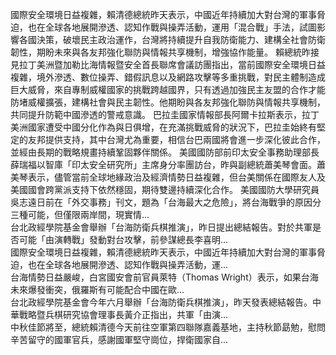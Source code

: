 國際安全環境日益複雜，賴清德總統昨天表示，中國近年持續加大對台灣的軍事脅迫，也在全球各地展開滲透、認知作戰與操弄活動，運用「混合戰」手法，試圖影響各國決策，破壞民主政治運作，台灣將持續提升自我防衛能力、建構全社會防衛韌性，期盼未來與各友邦強化聯防與情報共享機制，增強協作能量。
賴總統昨接見拉丁美洲暨加勒比海情報暨安全首長聯席會議訪團指出，當前國際安全環境日益複雜，境外滲透、數位操弄、錯假訊息以及網路攻擊等多重挑戰，對民主體制造成巨大威脅，來自專制威權國家的挑戰跨越國界，只有透過加強民主友盟的合作才能防堵威權擴張，建構社會與民主韌性。他期盼與各友邦強化聯防與情報共享機制，共同提升防範中國滲透的警戒意識。
巴拉圭國家情報部長阿爾卡拉斯表示，拉丁美洲國家遭受中國分化作為與日俱增，在充滿挑戰威脅的狀況下，巴拉圭始終有堅定的友邦提供支持，其中台灣尤為重要，相信台巴兩國將會進一步深化彼此合作，並經由長期的戰略規畫持續鞏固夥伴關係。
美國國防部前印太安全事務助理部長薛瑞福以智庫「印太安全研究所」主席身分率團訪台，昨與副總統蕭美琴會面。蕭美琴表示，儘管當前全球地緣政治及經濟情勢日益複雜，但台美關係在國際友人及美國國會跨黨派支持下依然穩固，期待雙邊持續深化合作。
                    美國國防大學研究員吳志遠日前在「外交事務」刊文，題為「台海最大之危險」，將台海戰爭的原因分三種可能，但僅限兩岸間，現實情...                  
                    台北政經學院基金會舉辦「台海防衛兵棋推演」，昨日提出總結報告。對於共軍是否可能「由演轉戰」發動對台攻擊，前參謀總長李喜明...                  
                    國際安全環境日益複雜，賴清德總統昨天表示，中國近年持續加大對台灣的軍事脅迫，也在全球各地展開滲透、認知作戰與操弄活動，運...                  
                    台海情勢日益嚴峻，白宮國安會前官員萊特（Thomas Wright）表示，如果台海未來爆發衝突，俄羅斯有可能配合中國在歐...                  
                    台北政經學院基金會今年六月舉辦「台海防衛兵棋推演」，昨天發表總結報告。中華戰略暨兵棋研究協會理事長黃介正指出，共軍「由演...                  
                    中秋佳節將至，總統賴清德今天前往空軍第四聯隊嘉義基地，主持秋節勗勉，慰問辛苦留守的國軍官兵，感謝國軍堅守崗位，捍衛國家自...                  
